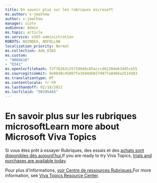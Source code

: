 ```yaml
---
title: En savoir plus sur les rubriques microsoft
ms.author: v-jmathew
author: v-jmathew
manager: scotv
audience: Admin
ms.topic: article
ms.service: o365-administration
ROBOTS: NOINDEX, NOFOLLOW
localization_priority: Normal
ms.collection: Adm_O365
ms.custom:
- "9004616"
- "8341"
ms.openlocfilehash: f2f76263c257199d8c85acccd6220de63dd5ce55
ms.sourcegitcommit: 8e08d8c45807fa3dd4db6574977a8466a2514383
ms.translationtype: MT
ms.contentlocale: fr-FR
ms.lasthandoff: 02/18/2021
ms.locfileid: "50295445"
---
```

# <a name="learn-more-about-microsoft-viva-topics"></a><span data-ttu-id="e31ab-102">En savoir plus sur les rubriques microsoft</span><span class="sxs-lookup"><span data-stu-id="e31ab-102">Learn more about Microsoft Viva Topics</span></span>

<span data-ttu-id="e31ab-103">Si vous êtes prêt à essayer Rubriques, des essais et des [achats sont disponibles dès aujourd’hui.](https://aka.ms/BuyVivaTopics)</span><span class="sxs-lookup"><span data-stu-id="e31ab-103">If you are ready to try Viva Topics, [trials and purchases are available today](https://aka.ms/BuyVivaTopics).</span></span>

<span data-ttu-id="e31ab-104">Pour plus d’informations, [voir Centre de ressources Rubriques.](https://aka.ms/viva/topics/resources)</span><span class="sxs-lookup"><span data-stu-id="e31ab-104">For more information, see [Viva Topics Resource Center](https://aka.ms/viva/topics/resources).</span></span>
